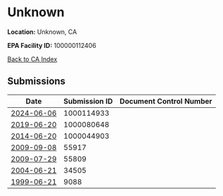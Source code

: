 # Unknown

**Location:** Unknown, CA

**EPA Facility ID:** 100000112406

[Back to CA Index](../../index.md)

## Submissions

| Date | Submission ID | Document Control Number |
|------|--------------|-------------------------|
| [2024-06-06](submissions/1000114933.md) | 1000114933 |  |
| [2019-06-20](submissions/1000080648.md) | 1000080648 |  |
| [2014-06-20](submissions/1000044903.md) | 1000044903 |  |
| [2009-09-08](submissions/55917.md) | 55917 |  |
| [2009-07-29](submissions/55809.md) | 55809 |  |
| [2004-06-21](submissions/34505.md) | 34505 |  |
| [1999-06-21](submissions/9088.md) | 9088 |  |
